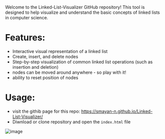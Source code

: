 Welcome to the Linked-List-Visualizer GitHub repository! 
This tool is designed to help visualize and understand the basic concepts of linked lists in computer science.

# Features: #
  * Interactive visual representation of a linked list
  * Create, insert, and delete nodes
  * Step-by-step visualization of common linked list operations (such as insertion and deletion)
  * nodes can be moved around anywhere - so play with it!
  * ability to reset position of nodes

# Usage: #
* visit the githib page for this repo: https://smayan-n.github.io/Linked-List-Visualizer/
* Diwnload or clone repository and open the `index.html` file


![image](https://user-images.githubusercontent.com/86111841/214996800-6a97689a-a96b-4b7a-ab5a-5f66fcc58043.png)
